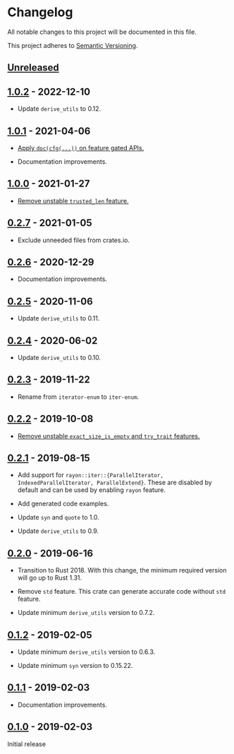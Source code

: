 # Changelog

All notable changes to this project will be documented in this file.

This project adheres to [Semantic Versioning](https://semver.org).

<!--
Note: In this file, do not use the hard wrap in the middle of a sentence for compatibility with GitHub comment style markdown rendering.
-->

## [Unreleased]

## [1.0.2] - 2022-12-10

- Update `derive_utils` to 0.12.

## [1.0.1] - 2021-04-06

- [Apply `doc(cfg(...))` on feature gated APIs.](https://github.com/taiki-e/iter-enum/pull/15)

- Documentation improvements.

## [1.0.0] - 2021-01-27

- [Remove unstable `trusted_len` feature.](https://github.com/taiki-e/iter-enum/pull/14)

## [0.2.7] - 2021-01-05

- Exclude unneeded files from crates.io.

## [0.2.6] - 2020-12-29

- Documentation improvements.

## [0.2.5] - 2020-11-06

- Update `derive_utils` to 0.11.

## [0.2.4] - 2020-06-02

- Update `derive_utils` to 0.10.

## [0.2.3] - 2019-11-22

- Rename from `iterator-enum` to `iter-enum`.

## [0.2.2] - 2019-10-08

- [Remove unstable `exact_size_is_empty` and `try_trait` features.](https://github.com/taiki-e/iter-enum/pull/7)

## [0.2.1] - 2019-08-15

- Add support for `rayon::iter::{ParallelIterator, IndexedParallelIterator, ParallelExtend}`. These are disabled by default and can be used by enabling `rayon` feature.

- Add generated code examples.

- Update `syn` and `quote` to 1.0.

- Update `derive_utils` to 0.9.

## [0.2.0] - 2019-06-16

- Transition to Rust 2018. With this change, the minimum required version will go up to Rust 1.31.

- Remove `std` feature. This crate can generate accurate code without `std` feature.

- Update minimum `derive_utils` version to 0.7.2.

## [0.1.2] - 2019-02-05

- Update minimum `derive_utils` version to 0.6.3.

- Update minimum `syn` version to 0.15.22.

## [0.1.1] - 2019-02-03

- Documentation improvements.

## [0.1.0] - 2019-02-03

Initial release

[Unreleased]: https://github.com/taiki-e/iter-enum/compare/v1.0.2...HEAD
[1.0.2]: https://github.com/taiki-e/iter-enum/compare/v1.0.1...v1.0.2
[1.0.1]: https://github.com/taiki-e/iter-enum/compare/v1.0.0...v1.0.1
[1.0.0]: https://github.com/taiki-e/iter-enum/compare/v0.2.7...v1.0.0
[0.2.7]: https://github.com/taiki-e/iter-enum/compare/v0.2.6...v0.2.7
[0.2.6]: https://github.com/taiki-e/iter-enum/compare/v0.2.5...v0.2.6
[0.2.5]: https://github.com/taiki-e/iter-enum/compare/v0.2.4...v0.2.5
[0.2.4]: https://github.com/taiki-e/iter-enum/compare/v0.2.3...v0.2.4
[0.2.3]: https://github.com/taiki-e/iter-enum/compare/v0.2.2...v0.2.3
[0.2.2]: https://github.com/taiki-e/iter-enum/compare/v0.2.1...v0.2.2
[0.2.1]: https://github.com/taiki-e/iter-enum/compare/v0.2.0...v0.2.1
[0.2.0]: https://github.com/taiki-e/iter-enum/compare/v0.1.2...v0.2.0
[0.1.2]: https://github.com/taiki-e/iter-enum/compare/v0.1.1...v0.1.2
[0.1.1]: https://github.com/taiki-e/iter-enum/compare/v0.1.0...v0.1.1
[0.1.0]: https://github.com/taiki-e/iter-enum/releases/tag/v0.1.0
